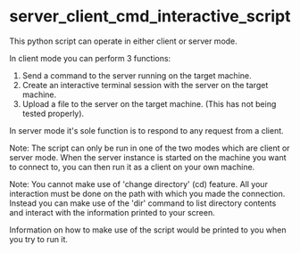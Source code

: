 # server_client_cmd_interactive_script

This python script can operate in either client or server mode.

In client mode you can perform 3 functions:
1. Send a command to the server running on the target machine.
2. Create an interactive terminal session with the server on the target machine.
3. Upload a file to the server on the target machine. (This has not being tested properly).

In server mode it's sole function is to respond to any request from a client.

Note: The script can only be run in one of the two modes which are client or server mode. When the server instance is started on the machine you want to connect to, you can then run it as a client on your own machine.

Note: You cannot make use of 'change directory' (cd) feature. All your interaction must be done on the path with which you made the connection. Instead you can make use of the 'dir' command to list directory contents and interact with the information printed to your screen.

Information on how to make use of the script would be printed to you when you try to run it.
